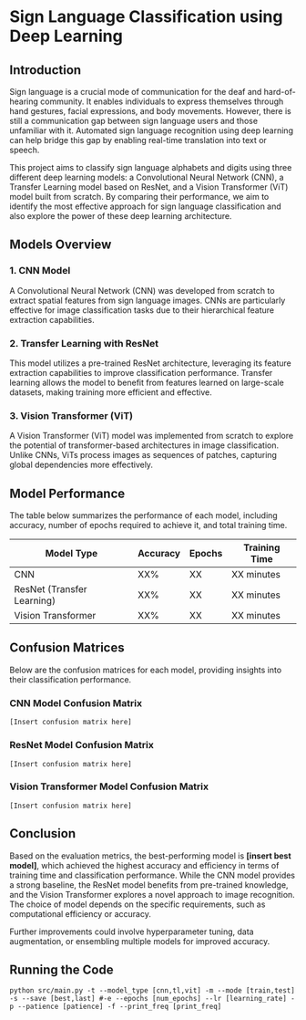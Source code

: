 # Sign Language Classification using Deep Learning

## Introduction

Sign language is a crucial mode of communication for the deaf and hard-of-hearing community. It enables individuals to express themselves through hand gestures, facial expressions, and body movements. However, there is still a communication gap between sign language users and those unfamiliar with it. Automated sign language recognition using deep learning can help bridge this gap by enabling real-time translation into text or speech.

This project aims to classify sign language alphabets and digits using three different deep learning models: a Convolutional Neural Network (CNN), a Transfer Learning model based on ResNet, and a Vision Transformer (ViT) model built from scratch. By comparing their performance, we aim to identify the most effective approach for sign language classification and also explore the power of these deep learning architecture.

## Models Overview

### 1. CNN Model

A Convolutional Neural Network (CNN) was developed from scratch to extract spatial features from sign language images. CNNs are particularly effective for image classification tasks due to their hierarchical feature extraction capabilities.

### 2. Transfer Learning with ResNet

This model utilizes a pre-trained ResNet architecture, leveraging its feature extraction capabilities to improve classification performance. Transfer learning allows the model to benefit from features learned on large-scale datasets, making training more efficient and effective.

### 3. Vision Transformer (ViT)

A Vision Transformer (ViT) model was implemented from scratch to explore the potential of transformer-based architectures in image classification. Unlike CNNs, ViTs process images as sequences of patches, capturing global dependencies more effectively.

## Model Performance

The table below summarizes the performance of each model, including accuracy, number of epochs required to achieve it, and total training time.

| Model Type                 | Accuracy | Epochs | Training Time |
| -------------------------- | -------- | ------ | ------------- |
| CNN                        | XX%      | XX     | XX minutes    |
| ResNet (Transfer Learning) | XX%      | XX     | XX minutes    |
| Vision Transformer         | XX%      | XX     | XX minutes    |

## Confusion Matrices

Below are the confusion matrices for each model, providing insights into their classification performance.

### CNN Model Confusion Matrix

```
[Insert confusion matrix here]
```

### ResNet Model Confusion Matrix

```
[Insert confusion matrix here]
```

### Vision Transformer Model Confusion Matrix

```
[Insert confusion matrix here]
```

## Conclusion

Based on the evaluation metrics, the best-performing model is **[insert best model]**, which achieved the highest accuracy and efficiency in terms of training time and classification performance. While the CNN model provides a strong baseline, the ResNet model benefits from pre-trained knowledge, and the Vision Transformer explores a novel approach to image recognition. The choice of model depends on the specific requirements, such as computational efficiency or accuracy.

Further improvements could involve hyperparameter tuning, data augmentation, or ensembling multiple models for improved accuracy.

## Running the Code

```
python src/main.py -t --model_type [cnn,tl,vit] -m --mode [train,test] -s --save [best,last] #-e --epochs [num_epochs] --lr [learning_rate] -p --patience [patience] -f --print_freq [print_freq]
```
